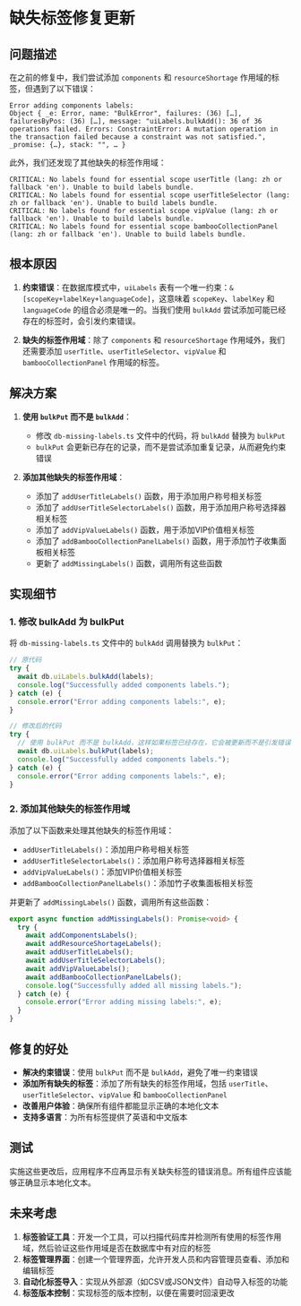 # 缺失标签修复更新

## 问题描述

在之前的修复中，我们尝试添加 `components` 和 `resourceShortage` 作用域的标签，但遇到了以下错误：

```
Error adding components labels: 
Object { _e: Error, name: "BulkError", failures: (36) […], failuresByPos: (36) […], message: "uiLabels.bulkAdd(): 36 of 36 operations failed. Errors: ConstraintError: A mutation operation in the transaction failed because a constraint was not satisfied.", _promise: {…}, stack: "", … }
```

此外，我们还发现了其他缺失的标签作用域：

```
CRITICAL: No labels found for essential scope userTitle (lang: zh or fallback 'en'). Unable to build labels bundle.
CRITICAL: No labels found for essential scope userTitleSelector (lang: zh or fallback 'en'). Unable to build labels bundle.
CRITICAL: No labels found for essential scope vipValue (lang: zh or fallback 'en'). Unable to build labels bundle.
CRITICAL: No labels found for essential scope bambooCollectionPanel (lang: zh or fallback 'en'). Unable to build labels bundle.
```

## 根本原因

1. **约束错误**：在数据库模式中，`uiLabels` 表有一个唯一约束：`&[scopeKey+labelKey+languageCode]`，这意味着 `scopeKey`、`labelKey` 和 `languageCode` 的组合必须是唯一的。当我们使用 `bulkAdd` 尝试添加可能已经存在的标签时，会引发约束错误。

2. **缺失的标签作用域**：除了 `components` 和 `resourceShortage` 作用域外，我们还需要添加 `userTitle`、`userTitleSelector`、`vipValue` 和 `bambooCollectionPanel` 作用域的标签。

## 解决方案

1. **使用 `bulkPut` 而不是 `bulkAdd`**：
   - 修改 `db-missing-labels.ts` 文件中的代码，将 `bulkAdd` 替换为 `bulkPut`
   - `bulkPut` 会更新已存在的记录，而不是尝试添加重复记录，从而避免约束错误

2. **添加其他缺失的标签作用域**：
   - 添加了 `addUserTitleLabels()` 函数，用于添加用户称号相关标签
   - 添加了 `addUserTitleSelectorLabels()` 函数，用于添加用户称号选择器相关标签
   - 添加了 `addVipValueLabels()` 函数，用于添加VIP价值相关标签
   - 添加了 `addBambooCollectionPanelLabels()` 函数，用于添加竹子收集面板相关标签
   - 更新了 `addMissingLabels()` 函数，调用所有这些函数

## 实现细节

### 1. 修改 bulkAdd 为 bulkPut

将 `db-missing-labels.ts` 文件中的 `bulkAdd` 调用替换为 `bulkPut`：

```typescript
// 原代码
try {
  await db.uiLabels.bulkAdd(labels);
  console.log("Successfully added components labels.");
} catch (e) {
  console.error("Error adding components labels:", e);
}

// 修改后的代码
try {
  // 使用 bulkPut 而不是 bulkAdd，这样如果标签已经存在，它会被更新而不是引发错误
  await db.uiLabels.bulkPut(labels);
  console.log("Successfully added components labels.");
} catch (e) {
  console.error("Error adding components labels:", e);
}
```

### 2. 添加其他缺失的标签作用域

添加了以下函数来处理其他缺失的标签作用域：

- `addUserTitleLabels()`：添加用户称号相关标签
- `addUserTitleSelectorLabels()`：添加用户称号选择器相关标签
- `addVipValueLabels()`：添加VIP价值相关标签
- `addBambooCollectionPanelLabels()`：添加竹子收集面板相关标签

并更新了 `addMissingLabels()` 函数，调用所有这些函数：

```typescript
export async function addMissingLabels(): Promise<void> {
  try {
    await addComponentsLabels();
    await addResourceShortageLabels();
    await addUserTitleLabels();
    await addUserTitleSelectorLabels();
    await addVipValueLabels();
    await addBambooCollectionPanelLabels();
    console.log("Successfully added all missing labels.");
  } catch (e) {
    console.error("Error adding missing labels:", e);
  }
}
```

## 修复的好处

- **解决约束错误**：使用 `bulkPut` 而不是 `bulkAdd`，避免了唯一约束错误
- **添加所有缺失的标签**：添加了所有缺失的标签作用域，包括 `userTitle`、`userTitleSelector`、`vipValue` 和 `bambooCollectionPanel`
- **改善用户体验**：确保所有组件都能显示正确的本地化文本
- **支持多语言**：为所有标签提供了英语和中文版本

## 测试

实施这些更改后，应用程序不应再显示有关缺失标签的错误消息。所有组件应该能够正确显示本地化文本。

## 未来考虑

1. **标签验证工具**：开发一个工具，可以扫描代码库并检测所有使用的标签作用域，然后验证这些作用域是否在数据库中有对应的标签
2. **标签管理界面**：创建一个管理界面，允许开发人员和内容管理员查看、添加和编辑标签
3. **自动化标签导入**：实现从外部源（如CSV或JSON文件）自动导入标签的功能
4. **标签版本控制**：实现标签的版本控制，以便在需要时回滚更改
